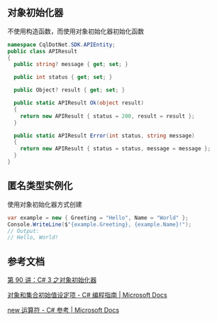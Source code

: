## 对象初始化器

不使用构造函数，而使用对象初始化器初始化函数

```csharp
namespace CqlDotNet.SDK.APIEntity;
public class APIResult
{
  public string? message { get; set; }

  public int status { get; set; }

  public Object? result { get; set; }

  public static APIResult Ok(object result)
  {
    return new APIResult { status = 200, result = result };
  }

  public static APIResult Error(int status, string message)
  {
    return new APIResult { status = status, message = message };
  }
}

```

## 匿名类型实例化

使用对象初始化器方式创建

```csharp
var example = new { Greeting = "Hello", Name = "World" };
Console.WriteLine($"{example.Greeting}, {example.Name}!");
// Output:
// Hello, World!
```

## 参考文档

[第 90 讲：C# 3 之对象初始化器](https://www.bilibili.com/read/cv15412899)

[对象和集合初始值设定项 - C# 编程指南 | Microsoft Docs](https://docs.microsoft.com/zh-cn/dotnet/csharp/programming-guide/classes-and-structs/object-and-collection-initializers)

[new 运算符 - C# 参考 | Microsoft Docs](https://docs.microsoft.com/zh-cn/dotnet/csharp/language-reference/operators/new-operator)
